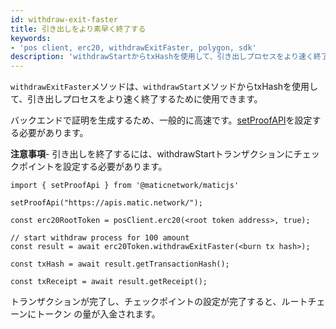 ```yaml
---
id: withdraw-exit-faster
title: 引き出しをより素早く終了する
keywords:
- 'pos client, erc20, withdrawExitFaster, polygon, sdk'
description: 'withdrawStartからtxHashを使用して、引き出しプロセスをより速く終了します。'
---
```


`withdrawExitFaster`メソッドは、`withdrawStart`メソッドからtxHashを使用して、引き出しプロセスをより速く終了するために使用できます。

バックエンドで証明を生成するため、一般的に高速です。[setProofAPI](/docs/develop/ethereum-polygon/matic-js/set-proof-api)を設定する必要があります。

**注意事項**- 引き出しを終了するには、withdrawStartトランザクションにチェックポイントを設定する必要があります。

```
import { setProofApi } from '@maticnetwork/maticjs'

setProofApi("https://apis.matic.network/");

const erc20RootToken = posClient.erc20(<root token address>, true);

// start withdraw process for 100 amount
const result = await erc20Token.withdrawExitFaster(<burn tx hash>);

const txHash = await result.getTransactionHash();

const txReceipt = await result.getReceipt();

```

トランザクションが完了し、チェックポイントの設定が完了すると、ルートチェーンにトークン の量が入金されます。
